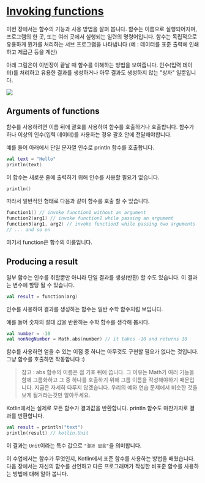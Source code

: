 # [Invoking functions](https://hyperskill.org/learn/step/4575)
이번 장에서는 함수의 기능과 사용 방법을 살펴 봅니다. 함수는 이름으로 실행되어지며, 프로그램의 한 곳, 또는 여러 곳에서 실행되는 일련의 명령어입니다. 함수는 독립적으로 유용하게 뭔가를 처리하는 서브 프로그램을 나타냅니다 (예 : 데이터를 표준 출력에 인쇄하고 제곱근 등을 계산)

아래 그림은이 이번장이 끝날 때 함수를 이해하는 방법을 보여줍니다. 인수(입력 데이터)를 처리하고 유용한 결과를 생성하거나 아무 결과도 생성하지 않는 "상자" 일뿐입니다.

![](https://ucarecdn.com/8d498b2d-f6d1-4ead-965b-a2141ca20715/)

## Arguments of functions
함수를 사용하려면 이름 뒤에 괄호를 사용하여 함수를 호출하거나 호출합니다. 함수가 하나 이상의 인수(입력 데이터)를 사용하는 경우 괄호 안에 전달해야합니다.

예를 들어 아래에서 단일 문자열 인수로 println 함수를 호출합니다.
```kotlin
val text = "Hello"
println(text)
```
이 함수는 새로운 줄에 출력하기 위해 인수를 사용할 필요가 없습니다.

```kotlin
println()
```
따라서 일반적인 형태로 다음과 같이 함수를 호출 할 수 있습니다.

```kotlin
function1() // invoke function1 without an argument
function2(arg1) // invoke function2 while passing an argument
function3(arg1, arg2) // invoke function3 while passing two arguments
// ... and so on
```
여기서 function은 함수의 이름입니다.

## Producing a result
일부 함수는 인수를 취할뿐만 아니라 단일 결과를 생성(반환) 할 수도 있습니다. 이 결과는 변수에 할당 될 수 있습니다.

```kotlin
val result = function(arg)
```
인수를 사용하여 결과를 생성하는 함수는 일반 수학 함수처럼 보입니다.

예를 들어 숫자의 절대 값을 반환하는 수학 함수를 생각해 봅시다.
```kotlin
val number = -10
val nonNegNumber = Math.abs(number) // it takes -10 and returns 10
```

함수를 사용하면 얻을 수 있는 이점 중 하나는 아무것도 구현할 필요가 없다는 것입니다. 그냥 함수를 호출하면 작동합니다 :)

>참고 : abs 함수의 이름은 점 기호 뒤에 씁니다. 그 이유는 Math가 여러 기능을 함께 그룹화하고 그 중 하나를 호출하기 위해 그룹 이름을 작성해야하기 때문입니다. 지금은 자세히 다루지 않겠습니다. 우리의 예와 연습 문제에서 비슷한 것을 보게 될거라는것만 알아두세요.

Kotlin에서는 실제로 모든 함수가 결과값을 반환합니다. println 함수도 마찬가지로 결과를 반환합니다.

```kotlin
val result = println("text")
println(result) // kotlin.Unit
```
이 결과는 `Unit`이라는 특수 값으로 `"결과 없음"`을 의미합니다.

이 수업에서는 함수가 무엇인지, Kotlin에서 표준 함수를 사용하는 방법을 배웠습니다. 다음 장에서는 자신의 함수를 선언하고 다른 프로그래머가 작성한 비표준 함수를 사용하는 방법에 대해 알아 봅니다.
